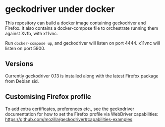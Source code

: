 # geckodriver under docker


This repository can build a docker image containing geckodriver and Firefox.
It also contains a docker-compose file to orchestrate running them against
Xvfb, with x11vnc.

Run ```docker-compose up```, and geckodriver will listen on port 4444.  x11vnc
will listen on port 5900.

## Versions

Currently geckodriver 0.13 is installed along with the latest Firefox package
from Debian sid.

## Customising Firefox profile

To add extra certificates, preferences etc., see the geckodriver documentation
for how to set the Firefox profile via WebDriver capabilities:
https://github.com/mozilla/geckodriver#capabilities-examples
